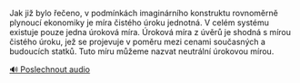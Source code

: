 
Jak již bylo řečeno, v podmínkách imaginárního konstruktu rovnoměrně plynoucí ekonomiky je míra čistého úroku jednotná. V celém systému existuje pouze jedna úroková míra. Úroková míra z úvěrů je shodná s mírou čistého úroku, jež se projevuje v poměru mezi cenami současných a budoucích statků. Tuto míru můžeme nazvat neutrální úrokovou mírou.

[🔊 Poslechnout audio](/data/7-paragraphs/audio/chapter_96/para_012-Jak-ji-bylo-eeno-v-podmnkch-imaginrnho-kon.mp3)
